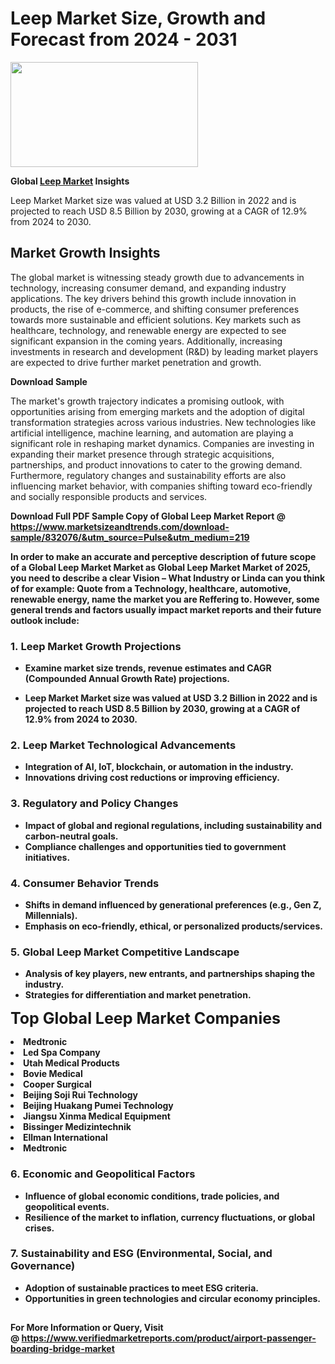 <H1>Leep Market Size, Growth and Forecast from 2024 - 2031</H1><img class="aligncenter size-medium wp-image-584254" src="https://thirdeyenews.in/wp-content/uploads/2024/09/Global-Market-Research-300x168.jpeg" alt="" width="300" height="168" /><p><strong>Global&nbsp;<a href="https://www.marketsizeandtrends.com/download-sample/832076/&amp;utm_source=Pulse&amp;utm_medium=219">Leep Market</a> Insights</strong></p><p>Leep Market Market size was valued at USD 3.2 Billion in 2022 and is projected to reach USD 8.5 Billion by 2030, growing at a CAGR of 12.9% from 2024 to 2030.</p><p><h2>Market Growth Insights</h2> <p>The global market is witnessing steady growth due to advancements in technology, increasing consumer demand, and expanding industry applications. The key drivers behind this growth include innovation in products, the rise of e-commerce, and shifting consumer preferences towards more sustainable and efficient solutions. Key markets such as healthcare, technology, and renewable energy are expected to see significant expansion in the coming years. Additionally, increasing investments in research and development (R&D) by leading market players are expected to drive further market penetration and growth.</p> <p><strong>Download Sample</strong></p> <p>The market's growth trajectory indicates a promising outlook, with opportunities arising from emerging markets and the adoption of digital transformation strategies across various industries. New technologies like artificial intelligence, machine learning, and automation are playing a significant role in reshaping market dynamics. Companies are investing in expanding their market presence through strategic acquisitions, partnerships, and product innovations to cater to the growing demand. Furthermore, regulatory changes and sustainability efforts are also influencing market behavior, with companies shifting toward eco-friendly and socially responsible products and services.</p> <p><strong></p><p><span class=""><strong>Download Full PDF Sample Copy of Global Leep Market Report</strong> @ <a href="https://www.marketsizeandtrends.com/download-sample/832076/&amp;utm_source=Pulse&amp;utm_medium=219" target="_blank">https://www.marketsizeandtrends.com/download-sample/832076/&amp;utm_source=Pulse&amp;utm_medium=219</a></span></p><p>In order to make an accurate and perceptive description of future scope of a Global&nbsp;Leep Market Market as Global&nbsp;Leep Market Market of 2025, you need to describe a clear Vision &ndash; What Industry or Linda can you think of for example: Quote from a Technology, healthcare, automotive, renewable energy, name the market you are Reffering to. However, some general trends and factors usually impact market reports and their future outlook include:</p><h3>1.&nbsp;<strong>Leep Market Growth Projections</strong></h3><ul><li>Examine market size trends, revenue estimates and CAGR (Compounded Annual Growth Rate) projections.</li><li><p>Leep Market Market size was valued at USD 3.2 Billion in 2022 and is projected to reach USD 8.5 Billion by 2030, growing at a CAGR of 12.9% from 2024 to 2030.</p></li></ul><h3>2.&nbsp;<strong>Leep Market Technological Advancements</strong></h3><ul><li>Integration of AI, IoT, blockchain, or automation in the industry.</li><li>Innovations driving cost reductions or improving efficiency.</li></ul><h3>3.&nbsp;<strong>Regulatory and Policy Changes</strong></h3><ul><li>Impact of global and regional regulations, including sustainability and carbon-neutral goals.</li><li>Compliance challenges and opportunities tied to government initiatives.</li></ul><h3>4.&nbsp;<strong>Consumer Behavior Trends</strong></h3><ul><li>Shifts in demand influenced by generational preferences (e.g., Gen Z, Millennials).</li><li>Emphasis on eco-friendly, ethical, or personalized products/services.</li></ul><h3>5.&nbsp;<strong>Global Leep Market Competitive Landscape</strong></h3><ul><li>Analysis of key players, new entrants, and partnerships shaping the industry.</li><li>Strategies for differentiation and market penetration.</li></ul><p data-pm-slice="1 1 []"><span style="color: inherit; font-family: inherit; font-size: 25px;">Top Global Leep Market Companies</span></p><div class="" data-test-id=""><p><li>Medtronic</li><li> Led Spa Company</li><li> Utah Medical Products</li><li> Bovie Medical</li><li> Cooper Surgical</li><li> Beijing Soji Rui Technology</li><li> Beijing Huakang Pumei Technology</li><li> Jiangsu Xinma Medical Equipment</li><li> Bissinger Medizintechnik</li><li> Ellman International</li><li> Medtronic</li></p></div><h3>6.&nbsp;<strong>Economic and Geopolitical Factors</strong></h3><ul><li>Influence of global economic conditions, trade policies, and geopolitical events.</li><li>Resilience of the market to inflation, currency fluctuations, or global crises.</li></ul><h3>7.&nbsp;<strong>Sustainability and ESG (Environmental, Social, and Governance)</strong></h3><ul><li>Adoption of sustainable practices to meet ESG criteria.</li><li>Opportunities in green technologies and circular economy principles.</li></ul><h2><strong style="font-size: 14px;">For More Information or Query, Visit @&nbsp;</strong><a style="background-color: #ffffff; font-size: 14px;" href="https://www.marketsizeandtrends.com/report/leep-market/" target="_blank">https://www.verifiedmarketreports.com/product/airport-passenger-boarding-bridge-market</a></h2>
